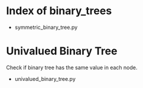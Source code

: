 # Index of binary_trees

* symmetric_binary_tree.py

# Univalued Binary Tree
Check if binary tree has the same value in each node.

* univalued_binary_tree.py
